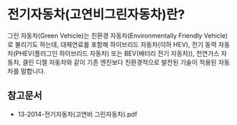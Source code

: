 # 전기자동차(고연비그린자동차)란?

그린 자동차(Green Vehicle)는 친환경 자동차(Environmentally Friendly Vehicle)로 불리기도 하는데, 대체연료를 포함해 하이브리드 자동차(이하 HEV), 전기 동력 자동차(PHEV(플러그인 하이브리드 자동차) 또는 BEV(배터리 전기 자동차)), 천연가스 자동차, 클린 디젤 자동차와 같이 기존 엔진보다 친환경적으로 발전된 기술이 적용된 자동차를 말합니다.

## 참고문서 
- 13-2014-전기자동차(고연비 그린자동차).pdf